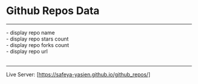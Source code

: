 # Github Repos Data

<hr>
- display repo name <br>
- display repo stars count<br>
- display repo forks count <br>
- display repo url<br>
<br>
<hr>

Live Server: [https://safeya-yasien.github.io/github_repos/]

